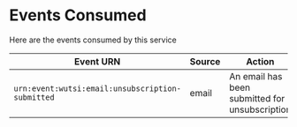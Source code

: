 # Events Consumed
Here are the events consumed by this service

| Event URN | Source | Action |
|-----------|--------|------------------------|
| `urn:event:wutsi:email:unsubscription-submitted` | email | An email has been submitted for unsubscription |




